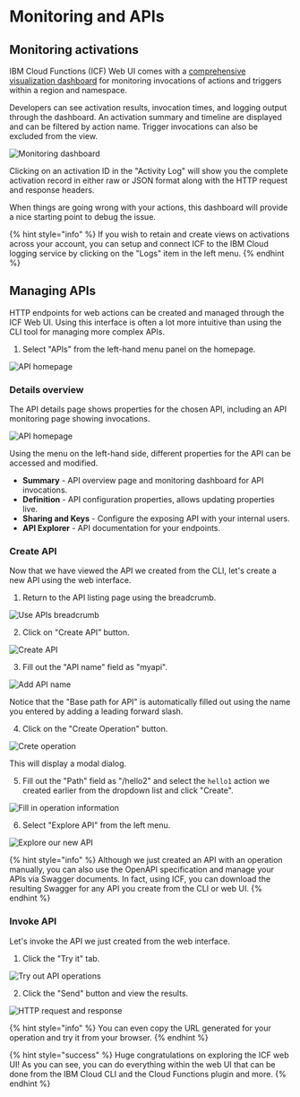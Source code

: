 # Monitoring and APIs

## Monitoring activations

IBM Cloud Functions (ICF) Web UI comes with a [comprehensive visualization dashboard](https://cloud.ibm.com/functions/dashboard) for monitoring invocations of actions and triggers within a region and namespace.

Developers can see activation results, invocation times, and logging output through the dashboard. An activation summary and timeline are displayed and can be filtered by action name.  Trigger invocations can also be excluded from the view.

![Monitoring dashboard](images/101-ex5-monitoring.png)

Clicking on an activation ID in the "Activity Log" will show you the complete activation record in either raw or JSON format along with the HTTP request and response headers.

When things are going wrong with your actions, this dashboard will provide a nice starting point to debug the issue.

{% hint style="info" %}
If you wish to retain and create views on activations across your account, you can setup and connect ICF to the IBM Cloud logging service by clicking on the "Logs" item in the left menu.
{% endhint %}

## Managing APIs

HTTP endpoints for web actions can be created and managed through the ICF Web UI. Using this interface is often a lot more intuitive than using the CLI tool for managing more complex APIs.

1. Select "APIs" from the left-hand menu panel on the homepage.

![API homepage](images/101-ex5-api-list.png)

### Details overview

The API details page shows properties for the chosen API, including an API monitoring page showing invocations.

![API homepage](images/101-ex5-api-details.png)

Using the menu on the left-hand side, different properties for the API can be accessed and modified.

* **Summary** - API overview page and monitoring dashboard for API invocations.
* **Definition** - API configuration properties, allows updating properties live.
* **Sharing and Keys** - Configure the exposing API with your internal users.
* **API Explorer** - API documentation for your endpoints.

### Create API

Now that we have viewed the API we created from the CLI, let's create a new API using the web interface.

1. Return to the API listing page using the breadcrumb.

![Use APIs breadcrumb](images/101-ex5-api-breadcrumb.png)

2. Click on "Create API” button.

![Create API](images/101-ex5-api-list-create.png)

3. Fill out the "API name" field as "myapi".

![Add API name](images/101-ex5-api-create-basic.png)

Notice that the "Base path for API" is automatically filled out using the name you entered by adding a leading forward slash.

4. Click on the "Create Operation" button.

![Crete operation](images/101-ex5-api-create-operation.png)

This will display a modal dialog.

5. Fill out the "Path" field as "/hello2" and select the `hello1` action we created earlier from the dropdown list and click "Create".

<!--
#######################################################
TODO: Figure out how to add width="40%" to this image.
#######################################################
-->
![Fill in operation information](images/101-ex5-api-create-operation-modal.png)

6. Select "Explore API" from the left menu.

![Explore our new API](images/101-ex5-api-create-operation-modal.png)

{% hint style="info" %}
Although we just created an API with an operation manually, you can also use the OpenAPI specification and manage your APIs via Swagger documents.  In fact, using ICF, you can download the resulting Swagger for any API you create from the CLI or web UI.
{% endhint %}

### Invoke API

Let's invoke the API we just created from the web interface.

1. Click the "Try it" tab.

![Try out API operations](images/101-ex5-api-details-explorer-get-tryit.png)

2. Click the "Send" button and view the results.

![HTTP request and response](images/101-ex5-api-details-explorer-get-tryit-result.png)

{% hint style="info" %}
You can even copy the URL generated for your operation and try it from your browser.
{% endhint %}

{% hint style="success" %}
Huge congratulations on exploring the ICF web UI! As you can see, you can do everything within the web UI that can be done from the IBM Cloud CLI and the Cloud Functions plugin and more.
{% endhint %}
